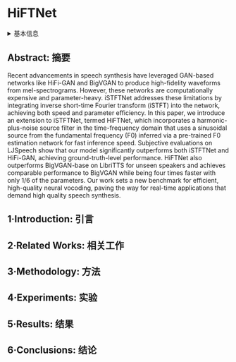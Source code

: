 # HiFTNet

<details>
<summary>基本信息</summary>

- 标题: "HiFTNet: A Fast High-Quality Neural Vocoder with Harmonic-plus-Noise Filter and Inverse Short Time Fourier Transform"
- 作者:
  - 01 Yinghao Aaron Li,
  - 02 Cong Han,
  - 03 Xilin Jiang,
  - 04 Nima Mesgarani
- 链接:
  - [ArXiv](https://arxiv.org/abs/2309.09493)
  - [Publication]
  - [Github](https://github.com/yl4579/HiFTNet)
  - [Demo](https://hiftnet.github.io)
- 文件:
  - [ArXiv](_PDF/2309.09493v1__HiFTNet__A_Fast_High-Quality_Neural_Vocoder_with_Harmonic-plus-Noise_Filter_and_Inverse_Short_Time_Fourier_Transform.pdf)
  - [Publication] #TODO

</details>

## Abstract: 摘要

Recent advancements in speech synthesis have leveraged GAN-based networks like HiFi-GAN and BigVGAN to produce high-fidelity waveforms from mel-spectrograms.
However, these networks are computationally expensive and parameter-heavy. iSTFTNet addresses these limitations by integrating inverse short-time Fourier transform (iSTFT) into the network, achieving both speed and parameter efficiency.
In this paper, we introduce an extension to iSTFTNet, termed HiFTNet, which incorporates a harmonic-plus-noise source filter in the time-frequency domain that uses a sinusoidal source from the fundamental frequency (F0) inferred via a pre-trained F0 estimation network for fast inference speed.
Subjective evaluations on LJSpeech show that our model significantly outperforms both iSTFTNet and HiFi-GAN, achieving ground-truth-level performance.
HiFTNet also outperforms BigVGAN-base on LibriTTS for unseen speakers and achieves comparable performance to BigVGAN while being four times faster with only 1/6 of the parameters.
Our work sets a new benchmark for efficient, high-quality neural vocoding, paving the way for real-time applications that demand high quality speech synthesis.

## 1·Introduction: 引言

## 2·Related Works: 相关工作

## 3·Methodology: 方法

## 4·Experiments: 实验

## 5·Results: 结果

## 6·Conclusions: 结论